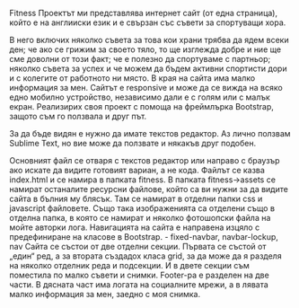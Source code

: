 
Fitness
Проектът ми представлява интернет сайт (от една страница), който е на англииски език и е свързан със съвети за спортуващи хора. 

В него включих няколко съвета за това кои храни трябва да ядем всеки ден; че ако се грижим за своето тяло, то ще изглежда добре и ние ще сме доволни от този факт; че е полезно да спортуваме с партньор; няколко съвета за успех и че можем да бъдем активни спортисти дори и с колегите от работното ни място. В края на сайта има малко информация за мен. Сайтът е responsive и може да се вижда на всяко едно мобилно устройство, независимо дали е с голям или с малък екран. Реализирих своя проект с помоща на фреймлърка Bootstrap, защото съм го ползвала и друг път.

За да бъде видян е нужно да имате текстов редактор. Аз лично ползвам Sublime Text, но вие може да ползвате и някакъв друг подобен.

Основният файл се отваря с текстов редактор или направо с браузър ако искате да видите готовият вариан, а не кода. Файлът се казва index.html и се намира в папката fitness. В папката fitness->assets се намират останалите ресурсни файлове, който са ви нужни за да видите сайта в бълния му блясък. Там се намират в отделни папки css и javascript файловете. Също така изображенията са отделени също в отделна папка, в която се намират и няколко фотошопски файла на мойте авторки лога. Навигацията на сайта е направена изцяло с предефиниране на класове в Bootstrap. - fixed-navbar, navbar-lockup, nav Сайта се състои от две отделни секции. Първата се състой от „един“ ред, а за втората създадох класа grid, за да може да я разделя на няколко отделник реда и подсекции. И в двете секции съм поместила по малко съвети и снимки. Footer-ра е разделен на две части. В дясната част има логата на социалните мрежи, а в лявата малко информация за мен, заедно с моя снимка.

